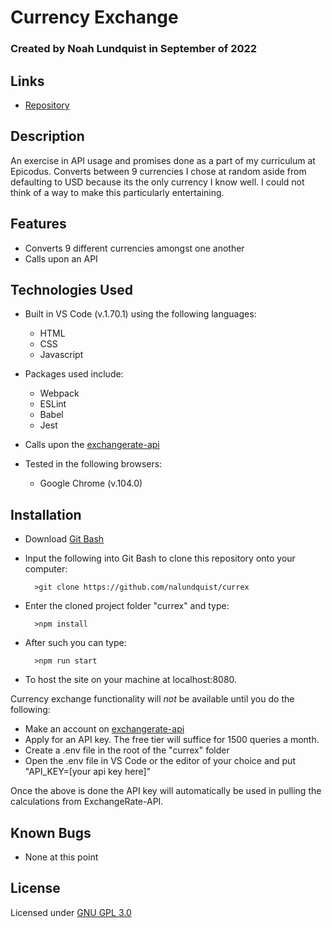 # Currency Exchange

### Created by Noah Lundquist in September of 2022

## Links

* [Repository](https://github.com/nalundquist/currex)

## Description

An exercise in API usage and promises done as a part of my curriculum at Epicodus.  Converts between 9 currencies I chose at random aside from defaulting to USD because its the only currency I know well.  I could not think of a way to make this particularly entertaining.  

## Features

* Converts 9 different currencies amongst one another
* Calls upon an API


## Technologies Used

* Built in VS Code (v.1.70.1) using the following languages:
	* HTML
	* CSS
	* Javascript

* Packages used include:
	* Webpack
	* ESLint
	* Babel
	* Jest

* Calls upon the [exchangerate-api](https://exchangerate-api.com)

* Tested in the following browsers:
	* Google Chrome (v.104.0)


## Installation

* Download [Git Bash](https://git-scm.com/downloads)
* Input the following into Git Bash to clone this repository onto your computer:

		>git clone https://github.com/nalundquist/currex

* Enter the cloned project folder "currex" and type:

		>npm install

* After such you can type:

		>npm run start

* To host the site on your machine at localhost:8080.

Currency exchange functionality will *not* be available until you do the following:

* Make an account on [exchangerate-api](https://exchangerate-api.com)
* Apply for an API key.  The free tier will suffice for 1500 queries a month.
* Create a .env file in the root of the "currex" folder
* Open the .env file in VS Code or the editor of your choice and put "API_KEY=[your api key here]"

Once the above is done the API key will automatically be used in pulling the calculations from ExchangeRate-API.

## Known Bugs

* None at this point

## License

Licensed under [GNU GPL 3.0](https://www.gnu.org/licenses/gpl-3.0.en.html)